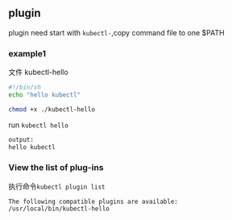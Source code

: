 ## plugin
plugin need start with `kubectl-`,copy command file to one $PATH
### example1
文件 kubectl-hello
```bash
#!/bin/sh
echo "hello kubectl"
```
```bash
chmod +x ./kubectl-hello
```
run `kubectl hello`
```bash
output:
hello kubectl
```

### View the list of plug-ins

执行命令`kubectl plugin list`
```text
The following compatible plugins are available:
/usr/local/bin/kubectl-hello
```